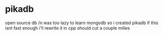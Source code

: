# pikadb
open source db /n
was too lazy to learn mongodb so i created pikadb
if this isnt fast enough i'll rewrite it in cpp should cut a couple milies

